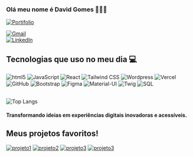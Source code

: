### Olá meu nome é David Gomes 👨🏻‍💻

[![Portifolio](https://img.shields.io/website-david-down-purple-pink/https/portfolio-lac-nu-36.vercel.app.svg)](https://portfolio-lac-nu-36.vercel.app/)

<a href="mailto:davidgomes1194@gmail.com">
  <img align="center" alt="Gmail" src="https://img.shields.io/badge/Gmail-D14836?style=for-the-badge&logo=gmail&logoColor=white" />
</a>
<br/>
<!-- [![Instagram](https://img.shields.io/badge/Instagram-E4405F?style=for-the-badge&logo=instagram&logoColor=white)](https://www.instagram.com/victtoria_correia?igsh=MWhxZWN6Z2U3MHVvNg%3D%3D&utm_source=qr) -->
<a href="https://www.linkedin.com/in/david-gomes-b219b4210" target="_blank" rel="noopener noreferrer">
  <img align="center" alt="LinkedIn" src="https://img.shields.io/badge/LinkedIn-0077B5?style=for-the-badge&logo=linkedin&logoColor=white" />
</a>


## Tecnologias que uso no meu dia 💻

<div>
    <img align="center" alt="html5" src="https://img.shields.io/badge/HTML5-E34F26?style=for-the-badge&logo=html5&logoColor=white"/>
    <img align="center" alt="JavaScript" src="https://img.shields.io/badge/JavaScript-323330?style=for-the-badge&logo=javascript&logoColor=F7DF1E"/>
    <img align="center" alt="React" src="https://img.shields.io/badge/React-20232A?style=for-the-badge&logo=react&logoColor=61DAFB"/>
    <img align="center" alt="Tailwind CSS" src="https://img.shields.io/badge/Tailwind_CSS-38B2AC?style=for-the-badge&logo=tailwind-css&logoColor=white"/>
    <img align="center" alt="Wordpress" src="https://img.shields.io/badge/Wordpress-21759B?style=for-the-badge&logo=wordpress&logoColor=white"/>
    <img align="center" alt="Vercel" src="https://img.shields.io/badge/Vercel-000000?style=for-the-badge&logo=vercel&logoColor=white"/>
    <img align="center" alt="GitHub" src="https://img.shields.io/badge/GitHub-100000?style=for-the-badge&logo=github&logoColor=white"/>
    <img align="center" alt="Bootstrap" src="https://img.shields.io/badge/Bootstrap-563D7C?style=for-the-badge&logo=bootstrap&logoColor=white"/>
    <img align="center" alt="Figma" src="https://img.shields.io/badge/Figma-F24E1E?style=for-the-badge&logo=figma&logoColor=white"/>
    <img align="center" alt="Material-UI" src="https://img.shields.io/badge/Material--UI-0081CB?style=for-the-badge&logo=material-ui&logoColor=white"/>
    <img align="center" alt="Twig" src="https://img.shields.io/badge/Twig-339933?style=for-the-badge&logo=twig&logoColor=white"/>
    <img align="center" alt="SQL" src="https://img.shields.io/badge/SQL-4479A1?style=for-the-badge&logo=sql&logoColor=white"/>
</div>


<br>

![Top Langs](https://github-readme-stats.vercel.app/api/top-langs/?username=DavidGomesL&layout=compact)

#### Transformando ideias em experiências digitais inovadoras e acessíveis.

## Meus projetos favoritos!

[![projeto1](https://img.shields.io/badge/casamaze-000000?style=for-the-badge&logo=About.me&logoColor=red)](https://www.casamaze.com.br/) 
[![projeto2](https://img.shields.io/badge/muyguapa-FF69B4?style=for-the-badge&logo=About.me&logoColor=black)](https://www.muyguapa.com.br/)
[![projeto3](https://img.shields.io/badge/isgm-00?style=for-the-badge&logo=About.me&logoColor=black)](http://isgm.com.br/)
[![projeto3](https://img.shields.io/badge/levitatech-1E90FF?style=for-the-badge&logo=About.me&logoColor=black)](https://levitatech.com.br/)
